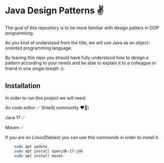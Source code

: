 
# Java Design Patterns ✌️

The goal of this repository is to be more familiar with design patters in OOP programming. 

As you kind of understood from the title, we will use Java as an object-oriented programming language.

By leaving this repo you should have fully understood how to design a pattern according to your needs and be able to explain it to a colleague or friend in one single breath 🫁


## Installation

In order to run this project we will need:

An code editor ✅ (Intellij community ❤️‍🔥)

Java 17 ✅

Maven ✅



If you are on Linux(Debian) you can use this commands in order to install it.
```bash
    sudo apt update
    sudo apt install openjdk-17-jdk
    sudo apt install maven
```
    
